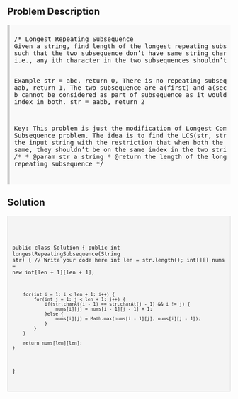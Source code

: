 <style>
  .comment-block { background-color: #f9f9f9; padding: 10px; border-left: 5px solid #ccc; }
  .code-block { background-color: #f4f4f4; padding: 10px; border: 1px solid #ddd; }
</style>

<h2>Problem Description</h2>
<div class='comment-block'>
<pre>
/* Longest Repeating Subsequence
Given a string, find length of the longest repeating subsequence 
such that the two subsequence don’t have same string character at same position, 
i.e., any ith character in the two subsequences shouldn’t have the same index in the original string.

Example
str = abc, return 0, There is no repeating subsequence
str = aab, return 1, The two subsequence are a(first) and a(second). 
Note that b cannot be considered as part of subsequence as it would be at same index in both.
str = aabb, return 2


Key: This problem is just the modification of Longest Common Subsequence problem. 
The idea is to find the LCS(str, str) where str is the input string with the restriction 
that when both the characters are same, they shouldn’t be on the same index in the two strings.
*/
    /**
     * @param str a string
     * @return the length of the longest repeating subsequence
     */
</pre>
</div>

<h2>Solution</h2>
<div class='code-block'>
<pre><code class='language-java'>

public class Solution {
    public int longestRepeatingSubsequence(String str) {
        // Write your code here
        int len = str.length();
        int[][] nums = new int[len + 1][len + 1];
        
        for(int i = 1; i < len + 1; i++) {
            for(int j = 1; j < len + 1; j++) {
                if(str.charAt(i - 1) == str.charAt(j - 1) && i != j) {
                    nums[i][j] = nums[i - 1][j - 1] + 1;
                }else {
                    nums[i][j] = Math.max(nums[i - 1][j], nums[i][j - 1]);
                }
            }
        }
        
        return nums[len][len];
    }
}</code></pre>
</div>
